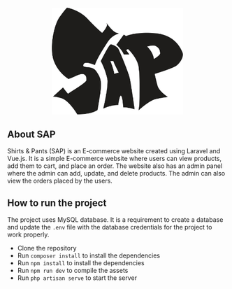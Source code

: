 <p align="center"><img src="./public/assets/sap-logo-no-bg.png" width="300" alt="Laravel Logo"></p>

## About SAP

Shirts & Pants (SAP) is an E-commerce website created using Laravel and Vue.js. It is a simple E-commerce website where users can view products, add them to cart, and place an order. The website also has an admin panel where the admin can add, update, and delete products. The admin can also view the orders placed by the users.

## How to run the project

The project uses MySQL database. It is a requirement to create a database and update the `.env` file with the database credentials for the project to work properly.

-   Clone the repository
-   Run `composer install` to install the dependencies
-   Run `npm install` to install the dependencies
-   Run `npm run dev` to compile the assets
-   Run `php artisan serve` to start the server
